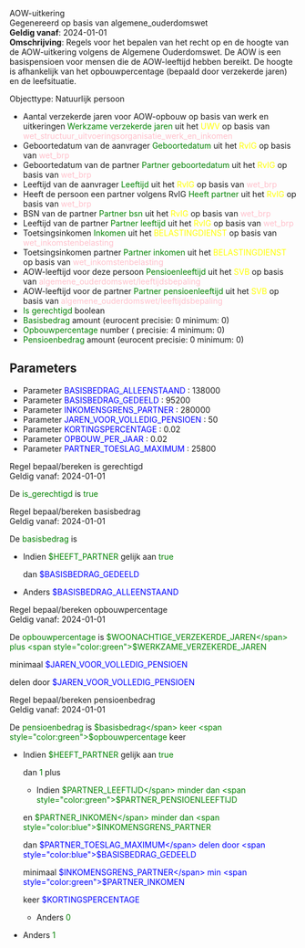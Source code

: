 AOW-uitkering \
Gegenereerd op basis van algemene_ouderdomswet \
**Geldig vanaf**: 2024-01-01 \
**Omschrijving**: Regels voor het bepalen van het recht op en de hoogte van de AOW-uitkering volgens de Algemene Ouderdomswet. De AOW is een basispensioen voor mensen die de AOW-leeftijd hebben bereikt. De hoogte is afhankelijk van het opbouwpercentage (bepaald door verzekerde jaren) en de leefsituatie.


Objecttype: Natuurlijk persoon
- Aantal verzekerde jaren voor AOW-opbouw op basis van werk en uitkeringen <span style="color:green">Werkzame verzekerde jaren</span> uit het <span style="color:yellow"> UWV </span> op basis van <span style="color:pink"> wet_structuur_uitvoeringsorganisatie_werk_en_inkomen </span>
- Geboortedatum van de aanvrager <span style="color:green">Geboortedatum</span> uit het <span style="color:yellow"> RvIG </span> op basis van <span style="color:pink"> wet_brp </span>
- Geboortedatum van de partner <span style="color:green">Partner geboortedatum</span> uit het <span style="color:yellow"> RvIG </span> op basis van <span style="color:pink"> wet_brp </span>
- Leeftijd van de aanvrager <span style="color:green">Leeftijd</span> uit het <span style="color:yellow"> RvIG </span> op basis van <span style="color:pink"> wet_brp </span>
- Heeft de persoon een partner volgens RvIG <span style="color:green">Heeft partner</span> uit het <span style="color:yellow"> RvIG </span> op basis van <span style="color:pink"> wet_brp </span>
- BSN van de partner <span style="color:green">Partner bsn</span> uit het <span style="color:yellow"> RvIG </span> op basis van <span style="color:pink"> wet_brp </span>
- Leeftijd van de partner <span style="color:green">Partner leeftijd</span> uit het <span style="color:yellow"> RvIG </span> op basis van <span style="color:pink"> wet_brp </span>
- Toetsingsinkomen <span style="color:green">Inkomen</span> uit het <span style="color:yellow"> BELASTINGDIENST </span> op basis van <span style="color:pink"> wet_inkomstenbelasting </span>
- Toetsingsinkomen partner <span style="color:green">Partner inkomen</span> uit het <span style="color:yellow"> BELASTINGDIENST </span> op basis van <span style="color:pink"> wet_inkomstenbelasting </span>
- AOW-leeftijd voor deze persoon <span style="color:green">Pensioenleeftijd</span> uit het <span style="color:yellow"> SVB </span> op basis van <span style="color:pink"> algemene_ouderdomswet/leeftijdsbepaling </span>
- AOW-leeftijd voor de partner <span style="color:green">Partner pensioenleeftijd</span> uit het <span style="color:yellow"> SVB </span> op basis van <span style="color:pink"> algemene_ouderdomswet/leeftijdsbepaling </span>
- <span style="color:green">Is gerechtigd</span> boolean
- <span style="color:green">Basisbedrag</span> amount (eurocent precisie: 0 minimum: 0)
- <span style="color:green">Opbouwpercentage</span> number ( precisie: 4 minimum: 0)
- <span style="color:green">Pensioenbedrag</span> amount (eurocent precisie: 0 minimum: 0)

## Parameters ##
- Parameter <span style="color:blue">BASISBEDRAG_ALLEENSTAAND</span> : 138000
- Parameter <span style="color:blue">BASISBEDRAG_GEDEELD</span> : 95200
- Parameter <span style="color:blue">INKOMENSGRENS_PARTNER</span> : 280000
- Parameter <span style="color:blue">JAREN_VOOR_VOLLEDIG_PENSIOEN</span> : 50
- Parameter <span style="color:blue">KORTINGSPERCENTAGE</span> : 0.02
- Parameter <span style="color:blue">OPBOUW_PER_JAAR</span> : 0.02
- Parameter <span style="color:blue">PARTNER_TOESLAG_MAXIMUM</span> : 25800


Regel bepaal/bereken is gerechtigd \
Geldig vanaf: 2024-01-01

De <span style="color: green">is_gerechtigd</span> is
<span style="color:green">true</span>


Regel bepaal/bereken basisbedrag \
Geldig vanaf: 2024-01-01

De <span style="color: green">basisbedrag</span> is

  - Indien <span style="color:green">$HEEFT_PARTNER</span> gelijk aan <span style="color:green">true</span>


    dan <span style="color:blue">$BASISBEDRAG_GEDEELD</span>


  - Anders <span style="color:blue">$BASISBEDRAG_ALLEENSTAAND</span>



Regel bepaal/bereken opbouwpercentage \
Geldig vanaf: 2024-01-01

De <span style="color: green">opbouwpercentage</span> is
<span style="color:green">$WOONACHTIGE_VERZEKERDE_JAREN</span> plus <span style="color:green">$WERKZAME_VERZEKERDE_JAREN</span>

 minimaal <span style="color:blue">$JAREN_VOOR_VOLLEDIG_PENSIOEN</span>

 delen door <span style="color:blue">$JAREN_VOOR_VOLLEDIG_PENSIOEN</span>


Regel bepaal/bereken pensioenbedrag \
Geldig vanaf: 2024-01-01

De <span style="color: green">pensioenbedrag</span> is
<span style="color:green">$basisbedrag</span> keer <span style="color:green">$opbouwpercentage</span> keer
  - Indien <span style="color:green">$HEEFT_PARTNER</span> gelijk aan <span style="color:green">true</span>


    dan <span style="color:green">1</span> plus
    - Indien <span style="color:green">$PARTNER_LEEFTIJD</span> minder dan <span style="color:green">$PARTNER_PENSIOENLEEFTIJD</span>

     en <span style="color:green">$PARTNER_INKOMEN</span> minder dan <span style="color:blue">$INKOMENSGRENS_PARTNER</span>




      dan <span style="color:blue">$PARTNER_TOESLAG_MAXIMUM</span> delen door <span style="color:blue">$BASISBEDRAG_GEDEELD</span>

     minimaal <span style="color:blue">$INKOMENSGRENS_PARTNER</span> min <span style="color:green">$PARTNER_INKOMEN</span>

     keer <span style="color:blue">$KORTINGSPERCENTAGE</span>





    - Anders <span style="color:green">0</span>






  - Anders <span style="color:green">1</span>


